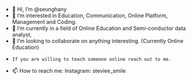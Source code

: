 - 👋 Hi, I’m @seunghany
- 👀 I’m interested in Education, Communication, Online Platform, Management and Coding.
- 🌱 I’m currently in a field of Online Education and Semi-conductor data analyst,
- 💞️ I’m looking to collaborate on anything interesting. (Currently Online Education)
-     If you are willing to teach someone online reach out to me.
- 📫 How to reach me: Instagram: steviee_smile

<!---

--->
